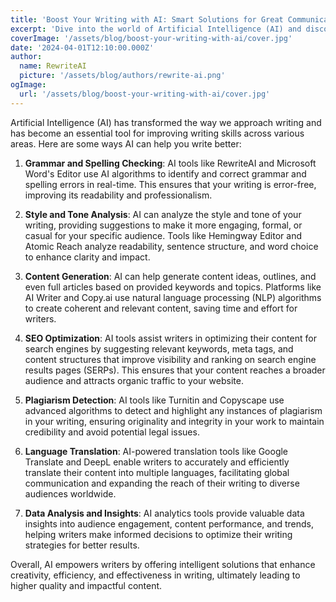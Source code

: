 ```yaml
---
title: 'Boost Your Writing with AI: Smart Solutions for Great Communication'
excerpt: 'Dive into the world of Artificial Intelligence (AI) and discover how this cutting-edge technology is revolutionizing the way we write. From grammar and style checks to content generation and SEO optimization, AI offers an array of tools to enhance your writing skills and produce top-quality content. Explore the AI-powered features that can level up your writing game and empower you to create impactful and engaging pieces across various domains'
coverImage: '/assets/blog/boost-your-writing-with-ai/cover.jpg'
date: '2024-04-01T12:10:00.000Z'
author:
  name: RewriteAI
  picture: '/assets/blog/authors/rewrite-ai.png'
ogImage:
  url: '/assets/blog/boost-your-writing-with-ai/cover.jpg'
---
```


Artificial Intelligence (AI) has transformed the way we approach writing and has become an essential tool for improving writing skills across various areas. Here are some ways AI can help you write better:

1. **Grammar and Spelling Checking**: AI tools like RewriteAI and Microsoft Word's Editor use AI algorithms to identify and correct grammar and spelling errors in real-time. This ensures that your writing is error-free, improving its readability and professionalism.

2. **Style and Tone Analysis**: AI can analyze the style and tone of your writing, providing suggestions to make it more engaging, formal, or casual for your specific audience. Tools like Hemingway Editor and Atomic Reach analyze readability, sentence structure, and word choice to enhance clarity and impact.

3. **Content Generation**: AI can help generate content ideas, outlines, and even full articles based on provided keywords and topics. Platforms like AI Writer and Copy.ai use natural language processing (NLP) algorithms to create coherent and relevant content, saving time and effort for writers.

4. **SEO Optimization**: AI tools assist writers in optimizing their content for search engines by suggesting relevant keywords, meta tags, and content structures that improve visibility and ranking on search engine results pages (SERPs). This ensures that your content reaches a broader audience and attracts organic traffic to your website.

5. **Plagiarism Detection**: AI tools like Turnitin and Copyscape use advanced algorithms to detect and highlight any instances of plagiarism in your writing, ensuring originality and integrity in your work to maintain credibility and avoid potential legal issues.

6. **Language Translation**: AI-powered translation tools like Google Translate and DeepL enable writers to accurately and efficiently translate their content into multiple languages, facilitating global communication and expanding the reach of their writing to diverse audiences worldwide.

7. **Data Analysis and Insights**: AI analytics tools provide valuable data insights into audience engagement, content performance, and trends, helping writers make informed decisions to optimize their writing strategies for better results.

Overall, AI empowers writers by offering intelligent solutions that enhance creativity, efficiency, and effectiveness in writing, ultimately leading to higher quality and impactful content.

